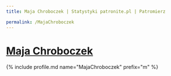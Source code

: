 ```yaml
---
title: Maja Chroboczek | Statystyki patronite.pl | Patromierz

permalink: /MajaChroboczek
---
```


# [Maja Chroboczek](https://patronite.pl/MajaChroboczek)

{% include profile.md name="MajaChroboczek" prefix="m" %}
